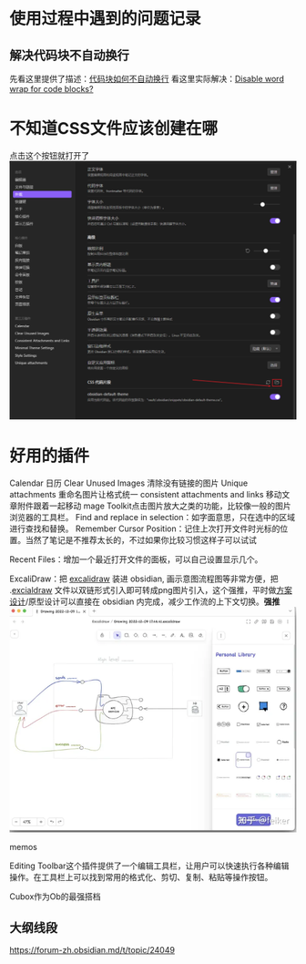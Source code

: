 
# 使用过程中遇到的问题记录
## 解决代码块不自动换行

先看这里提供了描述：[代码块如何不自动换行](https://forum-zh.obsidian.md/t/topic/3523)
看这里实际解决：[Disable word wrap for code blocks?](https://forum.obsidian.md/t/disable-word-wrap-for-code-blocks/13210)

# 不知道CSS文件应该创建在哪
点击这个按钮就打开了
![](img/09705d61d547e4616d1147b103c71679.png)


# 好用的插件
Calendar 日历
Clear Unused Images 清除没有链接的图片
Unique attachments 重命名图片让格式统一
consistent attachments and links 移动文章附件跟着一起移动
mage Toolkit点击图片放大之类的功能，比较像一般的图片浏览器的工具栏。
Find and replace in selection：如字面意思，只在选中的区域进行查找和替换。
Remember Cursor Position：记住上次打开文件时光标的位置。当然了笔记是不推荐太长的，不过如果你比较习惯这样子可以试试

Recent Files：增加一个最近打开文件的面板，可以自己设置显示几个。

ExcaliDraw：把 [excalidraw](https://www.zhihu.com/search?q=excalidraw&search_source=Entity&hybrid_search_source=Entity&hybrid_search_extra=%7B%22sourceType%22%3A%22answer%22%2C%22sourceId%22%3A2794628275%7D) 装进 obsidian, 画示意图流程图等非常方便，把 .[excialdraw](https://www.zhihu.com/search?q=excialdraw&search_source=Entity&hybrid_search_source=Entity&hybrid_search_extra=%7B%22sourceType%22%3A%22answer%22%2C%22sourceId%22%3A2794628275%7D) 文件以双链形式引入即可转成png图片引入，这个强推，平时做[方案设计](https://www.zhihu.com/search?q=%E6%96%B9%E6%A1%88%E8%AE%BE%E8%AE%A1&search_source=Entity&hybrid_search_source=Entity&hybrid_search_extra=%7B%22sourceType%22%3A%22answer%22%2C%22sourceId%22%3A2794628275%7D)/原型设计可以直接在 obsidian 内完成，减少工作流的上下文切换。**强推**
![](img/7934a86e6af82e445d6cdb358b4f40ae.png)

memos

Editing Toolbar这个插件提供了一个编辑工具栏，让用户可以快速执行各种编辑操作。在工具栏上可以找到常用的格式化、剪切、复制、粘贴等操作按钮。




Cubox作为Ob的最强搭档



## 大纲线段

https://forum-zh.obsidian.md/t/topic/24049